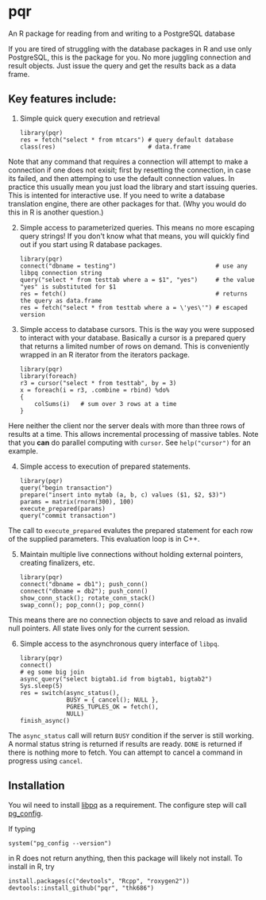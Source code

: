 pqr
====

An R package for reading from and writing to a PostgreSQL database

If you are tired of struggling with the database packages in R and use only PostgreSQL,
this is the package for you. No more juggling connection and result objects. Just issue
the query and get the results back as a data frame.

Key features include:
---------------------

1. Simple quick query execution and retrieval
    ````
    library(pqr)
    res = fetch("select * from mtcars") # query default database
    class(res)                          # data.frame
    ````
Note that any command that requires a connection will attempt to make a connection if one does not exisit; first by resetting the connection, in case its failed, and then attemping
to use the default connection values. In practice this usually mean you just load the
library and start issuing queries. This is intented for interactive use. If you need to
write a database translation engine, there are other packages for that. (Why you would
do this in R is another question.)

2. Simple access to parameterized queries. This means no more escaping query strings!
If you don't know what that means, you will quickly find out if you start using R
database packages.
    ````
    library(pqr)
    connect("dbname = testing")                            # use any libpq connection string
    query("select * from testtab where a = $1", "yes")     # the value "yes" is substituted for $1
    res = fetch()                                          # returns the query as data.frame
    res = fetch("select * from testtab where a = \'yes\'") # escaped version
    ````

3. Simple access to database cursors. This is the way you were supposed to interact
with your database. Basically a cursor is a prepared query that returns a limited number
of rows on demand. This is conveniently wrapped in an R iterator from the iterators
package.
    ````
    library(pqr)
    library(foreach)
    r3 = cursor("select * from testtab", by = 3)
    x = foreach(i = r3, .combine = rbind) %do%
    {
        colSums(i)   # sum over 3 rows at a time
    }
    ````
Here neither the client nor the server deals with more than three rows of results
at a time. This allows incremental processing of massive tables. Note that you **can**
do parallel computing with `cursor`. See `help("cursor")` for an example.

4. Simple access to execution of prepared statements.
    ````
    library(pqr)
    query("begin transaction")
    prepare("insert into mytab (a, b, c) values ($1, $2, $3)")
    params = matrix(rnorm(300), 100)
    execute_prepared(params)
    query("commit transaction")
    ````
The call to `execute_prepared` evalutes the prepared statement for each row of the
supplied parameters. This evaluation loop is in C++.

5. Maintain multiple live connections without holding external pointers, creating
finalizers, etc.
    ````
    library(pqr)
    connect("dbname = db1"); push_conn()
    connect("dbname = db2"); push_conn()
    show_conn_stack(); rotate_conn_stack()
    swap_conn(); pop_conn(); pop_conn()
    ````
This means there are no connection objects to save and reload as invalid null pointers. All state lives only for the current session.

6. Simple access to the asynchronous query interface of `libpq`.
    ````
    library(pqr)
    connect()
    # eg some big join
    async_query("select bigtab1.id from bigtab1, bigtab2")
    Sys.sleep(5)
    res = switch(async_status(),
                 BUSY = { cancel(); NULL },
                 PGRES_TUPLES_OK = fetch(),
                 NULL)
    finish_async()
    ````
The `async_status` call will return `BUSY` condition if the server is still working.
A normal status string is returned if results are ready. `DONE` is returned if there
is nothing more to fetch. You can attempt to cancel a command in progress using `cancel`.

Installation
------------

You wil need to install [libpq](http://www.postgresql.org/download/) as a requirement.
The configure step will call [pg_config](http://www.postgresql.org/docs/9.1/static/app-pgconfig.html).

If typing

```
system("pg_config --version")
```

in R does not return anything, then this package will likely not install. To install in R, try

```
install.packages(c("devtools", "Rcpp", "roxygen2"))
devtools::install_github("pqr", "thk686")
```
